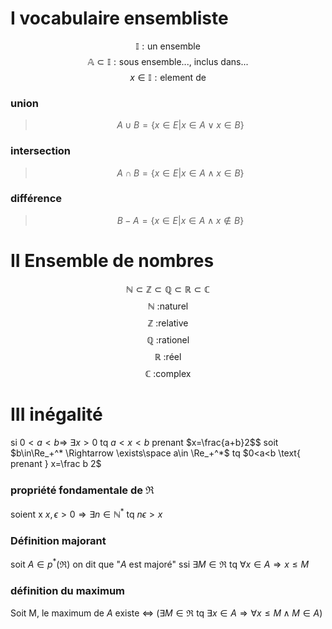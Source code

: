 # I vocabulaire ensembliste
$$ \mathbb {I} : \text{un ensemble} $$
$$ \mathbb A \subset \mathbb {I} : \text{sous ensemble..., inclus dans...} $$
$$ x \in \mathbb {I} : \text{element de} $$
### union
>$$A \cup B = \{x \in E | x\in A \lor x\in B\}$$
### intersection
>$$A\cap B=\{x\in E|x\in A \land x\in B\}$$
### différence
>$$B-A = \{x\in E|x\in A \land x\notin B\}$$

# II Ensemble de nombres
$$\mathbb N\subset\mathbb Z\subset\mathbb Q\subset\mathbb R\subset\mathbb C$$
$$\mathbb N \text{ :naturel}$$
$$\mathbb Z \text{ :relative}$$
$$\mathbb Q \text{ :rationel}$$
$$\mathbb R \text{ :réel}$$
$$\mathbb C \text{ :complex}$$

# III inégalité
si $0<a<b \Rightarrow$ $\exists x>0$ tq $a<x<b$ prenant $x=\frac{a+b}2$$
soit $b\in\Re_+^* \Rightarrow \exists\space a\in \Re_+^*$ tq $0<a<b \text{ prenant } x=\frac b 2$
### propriété fondamentale de $\Re$
soient x $x,\epsilon > 0 \Rightarrow  \exists n\in\mathbb N^*$ tq $n\epsilon>x$

### Définition majorant
soit $A\in p^*(\Re)$ on dit que "$A$ est majoré" ssi $\exists M\in\Re$ tq $\forall x\in A\Rightarrow x \leq M$        
### définition du maximum
Soit M, le maximum de $A$ existe $\iff$ ($\exists M \in \Re$ tq $\exists x\in A \Rightarrow\forall x\leq M\land M\in A$)  
